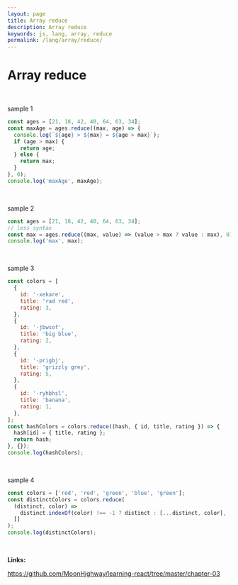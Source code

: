```yaml
---
layout: page
title: Array reduce
description: Array reduce
keywords: js, lang, array, reduce
permalink: /lang/array/reduce/
---
```


# Array reduce

<br/>

sample 1

```js
const ages = [21, 18, 42, 40, 64, 63, 34];
const maxAge = ages.reduce((max, age) => {
  console.log(`${age} > ${max} = ${age > max}`);
  if (age > max) {
    return age;
  } else {
    return max;
  }
}, 0);
console.log('maxAge', maxAge);
```

<br/>

sample 2

```js
const ages = [21, 18, 42, 40, 64, 63, 34];
// less syntax
const max = ages.reduce((max, value) => (value > max ? value : max), 0);
console.log('max', max);
```

<br/>

sample 3

```js
const colors = [
  {
    id: '-xekare',
    title: 'rad red',
    rating: 3,
  },
  {
    id: '-jbwsof',
    title: 'big blue',
    rating: 2,
  },
  {
    id: '-prigbj',
    title: 'grizzly grey',
    rating: 5,
  },
  {
    id: '-ryhbhsl',
    title: 'banana',
    rating: 1,
  },
];
const hashColors = colors.reduce((hash, { id, title, rating }) => {
  hash[id] = { title, rating };
  return hash;
}, {});
console.log(hashColors);
```

<br/>

sample 4

```js
const colors = ['red', 'red', 'green', 'blue', 'green'];
const distinctColors = colors.reduce(
  (distinct, color) =>
    distinct.indexOf(color) !== -1 ? distinct : [...distinct, color],
  []
);
console.log(distinctColors);
```

<br/>

**Links:**

https://github.com/MoonHighway/learning-react/tree/master/chapter-03
